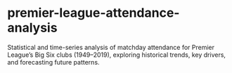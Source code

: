 # premier-league-attendance-analysis
Statistical and time-series analysis of matchday attendance for Premier League’s Big Six clubs (1949–2019), exploring historical trends, key drivers, and forecasting future patterns.
